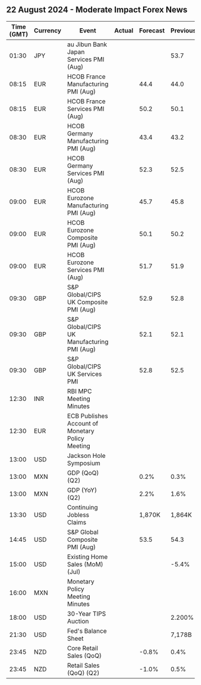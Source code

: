 ## 22 August 2024 - Moderate Impact Forex News

| Time (GMT) | Currency | Event | Actual | Forecast | Previous |
|------|----------|-------|--------|----------|----------|
| 01:30 | JPY | au Jibun Bank Japan Services PMI (Aug) |  |  | 53.7 |
| 08:15 | EUR | HCOB France Manufacturing PMI (Aug) |  | 44.4 | 44.0 |
| 08:15 | EUR | HCOB France Services PMI (Aug) |  | 50.2 | 50.1 |
| 08:30 | EUR | HCOB Germany Manufacturing PMI (Aug) |  | 43.4 | 43.2 |
| 08:30 | EUR | HCOB Germany Services PMI (Aug) |  | 52.3 | 52.5 |
| 09:00 | EUR | HCOB Eurozone Manufacturing PMI (Aug) |  | 45.7 | 45.8 |
| 09:00 | EUR | HCOB Eurozone Composite PMI (Aug) |  | 50.1 | 50.2 |
| 09:00 | EUR | HCOB Eurozone Services PMI (Aug) |  | 51.7 | 51.9 |
| 09:30 | GBP | S&P Global/CIPS UK Composite PMI (Aug) |  | 52.9 | 52.8 |
| 09:30 | GBP | S&P Global/CIPS UK Manufacturing PMI (Aug) |  | 52.1 | 52.1 |
| 09:30 | GBP | S&P Global/CIPS UK Services PMI |  | 52.8 | 52.5 |
| 12:30 | INR | RBI MPC Meeting Minutes |  |  |  |
| 12:30 | EUR | ECB Publishes Account of Monetary Policy Meeting |  |  |  |
| 13:00 | USD | Jackson Hole Symposium |  |  |  |
| 13:00 | MXN | GDP (QoQ) (Q2) |  | 0.2% | 0.3% |
| 13:00 | MXN | GDP (YoY) (Q2) |  | 2.2% | 1.6% |
| 13:30 | USD | Continuing Jobless Claims |  | 1,870K | 1,864K |
| 14:45 | USD | S&P Global Composite PMI (Aug) |  | 53.5 | 54.3 |
| 15:00 | USD | Existing Home Sales (MoM) (Jul) |  |  | -5.4% |
| 16:00 | MXN | Monetary Policy Meeting Minutes |  |  |  |
| 18:00 | USD | 30-Year TIPS Auction |  |  | 2.200% |
| 21:30 | USD | Fed's Balance Sheet |  |  | 7,178B |
| 23:45 | NZD | Core Retail Sales (QoQ) |  | -0.8% | 0.4% |
| 23:45 | NZD | Retail Sales (QoQ) (Q2) |  | -1.0% | 0.5% |
